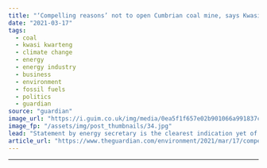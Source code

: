 ```yaml
---
title: "‘Compelling reasons’ not to open Cumbrian coal mine, says Kwasi Kwarteng"
date: "2021-03-17"
tags: 
  - coal
  - kwasi kwarteng
  - climate change
  - energy
  - energy industry
  - business
  - environment
  - fossil fuels
  - politics
  - guardian
source: "guardian"
image_url: "https://i.guim.co.uk/img/media/0ea5f1f657e02b901066a991837ca9b1e9fa592d/0_0_3500_2101/master/3500.jpg?width=460&quality=85&auto=format&fit=max&s=eb3a70429b913e835de8b987647cc7cf"
image_fp: "/assets/img/post_thumbnails/34.jpg"
lead: "Statement by energy secretary is the clearest indication yet of opposition within the governmentThere are “very compelling reasons” not to open a controversial planned coalmine in Cumbria, the business and energy secretary, Kwasi Kwarteng, said on We..."
article_url: "https://www.theguardian.com/environment/2021/mar/17/compelling-reasons-not-to-open-cumbrian-coal-mine-says-kwasi-kwarteng"
---
```


---
